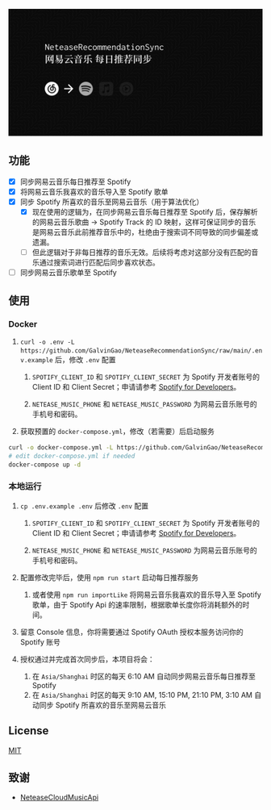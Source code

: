 ![Banner](https://raw.githubusercontent.com/GalvinGao/NeteaseRecommendationSync/main/docs/assets/banner.png)

## 功能

- [x] 同步网易云音乐每日推荐至 Spotify
- [x] 将网易云音乐我喜欢的音乐导入至 Spotify 歌单
- [x] 同步 Spotify 所喜欢的音乐至网易云音乐（用于算法优化）
  - [x] 现在使用的逻辑为，在同步网易云音乐每日推荐至 Spotify 后，保存解析的网易云音乐歌曲 -> Spotify Track 的 ID 映射，这样可保证同步的音乐是网易云音乐此前推荐音乐中的，杜绝由于搜索词不同导致的同步偏差或遗漏。
  - [ ] 但此逻辑对于非每日推荐的音乐无效。后续将考虑对这部分没有匹配的音乐通过搜索词进行匹配后同步喜欢状态。
- [ ] 同步网易云音乐歌单至 Spotify

## 使用

### Docker

1. `curl -o .env -L https://github.com/GalvinGao/NeteaseRecommendationSync/raw/main/.env.example` 后，修改 `.env` 配置

   1. `SPOTIFY_CLIENT_ID` 和 `SPOTIFY_CLIENT_SECRET` 为 Spotify 开发者账号的 Client ID 和 Client Secret；申请请参考 [Spotify for Developers](https://developer.spotify.com/dashboard/applications)。

   1. `NETEASE_MUSIC_PHONE` 和 `NETEASE_MUSIC_PASSWORD` 为网易云音乐账号的手机号和密码。

1. 获取预置的 `docker-compose.yml`，修改（若需要）后启动服务

```bash
curl -o docker-compose.yml -L https://github.com/GalvinGao/NeteaseRecommendationSync/blob/main/docker-compose.yml
# edit docker-compose.yml if needed
docker-compose up -d
```

### 本地运行

1. `cp .env.example .env` 后修改 `.env` 配置

   1. `SPOTIFY_CLIENT_ID` 和 `SPOTIFY_CLIENT_SECRET` 为 Spotify 开发者账号的 Client ID 和 Client Secret；申请请参考 [Spotify for Developers](https://developer.spotify.com/dashboard/applications)。

   1. `NETEASE_MUSIC_PHONE` 和 `NETEASE_MUSIC_PASSWORD` 为网易云音乐账号的手机号和密码。

1. 配置修改完毕后，使用 `npm run start` 启动每日推荐服务
   1. 或者使用 `npm run importLike` 将网易云音乐我喜欢的音乐导入至 Spotify 歌单，由于 Spotify Api 的速率限制，根据歌单长度你将消耗额外的时间。
1. 留意 Console 信息，你将需要通过 Spotify OAuth 授权本服务访问你的 Spotify 账号
1. 授权通过并完成首次同步后，本项目将会：
   1. 在 `Asia/Shanghai` 时区的每天 6:10 AM 自动同步网易云音乐每日推荐至 Spotify
   1. 在 `Asia/Shanghai` 时区的每天 9:10 AM, 15:10 PM, 21:10 PM, 3:10 AM 自动同步 Spotify 所喜欢的音乐至网易云音乐

## License

[MIT](LICENSE)

## 致谢

- [NeteaseCloudMusicApi](https://github.com/Binaryify/NeteaseCloudMusicApi)
